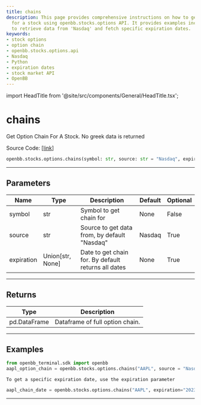 ```yaml
---
title: chains
description: This page provides comprehensive instructions on how to get option chain
  for a stock using openbb.stocks.options API. It provides examples including how
  to retrieve data from 'Nasdaq' and fetch specific expiration dates.
keywords:
- stock options
- option chain
- openbb.stocks.options.api
- Nasdaq
- Python
- expiration dates
- stock market API
- OpenBB
---
```


import HeadTitle from '@site/src/components/General/HeadTitle.tsx';

<HeadTitle title="chains - Options - Stocks - Reference | OpenBB SDK Docs" />

# chains

Get Option Chain For A Stock.  No greek data is returned

Source Code: [[link](https://github.com/OpenBB-finance/OpenBBTerminal/tree/main/openbb_terminal/stocks/options/options_sdk_helper.py#L20)]

```python
openbb.stocks.options.chains(symbol: str, source: str = "Nasdaq", expiration: Optional[str] = None)
```

---

## Parameters

| Name | Type | Description | Default | Optional |
| ---- | ---- | ----------- | ------- | -------- |
| symbol | str | Symbol to get chain for | None | False |
| source | str | Source to get data from, by default "Nasdaq" | Nasdaq | True |
| expiration | Union[str, None] | Date to get chain for.  By default returns all dates | None | True |


---

## Returns

| Type | Description |
| ---- | ----------- |
| pd.DataFrame | Dataframe of full option chain. |
---

## Examples

```python
from openbb_terminal.sdk import openbb
aapl_option_chain = openbb.stocks.options.chains("AAPL", source = "Nasdaq")
```

```
To get a specific expiration date, use the expiration parameter
```
```python
aapl_chain_date = openbb.stocks.options.chains("AAPL", expiration="2023-07-21", source="Nasdaq")
```

---
